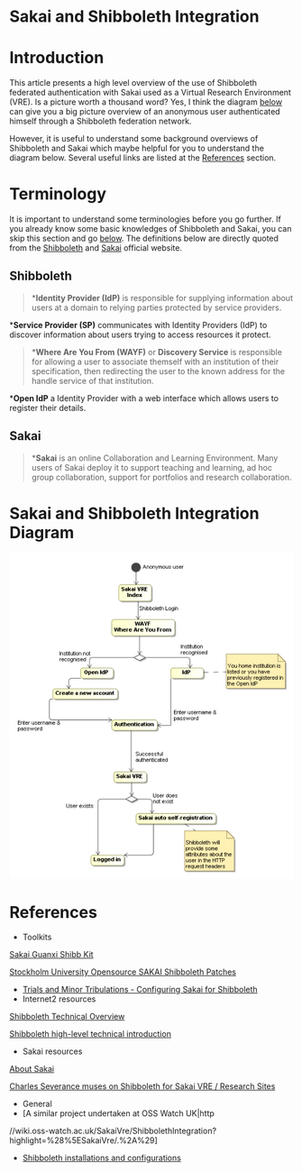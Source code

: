 # Sakai and Shibboleth Integration

# Introduction

This article presents a high level overview of the use of Shibboleth federated authentication with Sakai used as a Virtual Research Environment (VRE). Is a picture worth a thousand word? Yes, I think the diagram [below](#SakaiandShibbolethIntegration-SakaiandShibbolethIntegrationDiagram) can give you a big picture overview of an anonymous user authenticated himself through a Shibboleth federation network.

However, it is useful to understand some background overviews of Shibboleth and Sakai which maybe helpful for you to understand the diagram below. Several useful links are listed at the [References](#SakaiandShibbolethIntegration-References) section. 

# Terminology

It is important to understand some terminologies before you go further. If you already know some basic knowledges of Shibboleth and Sakai, you can skip this section and go [below](#SakaiandShibbolethIntegration-SakaiandShibbolethIntegrationDiagram). The definitions below are directly quoted from the [Shibboleth](http://shibboleth.internet2.edu/about.html) and [Sakai](http://sakaiproject.org/index.php?option=com_content&task=view&id=103&Itemid=208) official website.

## Shibboleth

>  ***Identity Provider (IdP)** is responsible for supplying information about users at a domain to relying parties protected by service providers.

 ***Service Provider (SP)** communicates with Identity Providers (IdP) to discover information about users trying to access resources it protect.

>  ***Where Are You From (WAYF)** or **Discovery Service** is responsible for allowing a user to associate themself with an institution of their specification, then redirecting the user to the known address for the handle service of that institution.

 ***Open IdP** a Identity Provider with a web interface which allows users to register their details.

## Sakai

>  ***Sakai** is an online Collaboration and Learning Environment. Many users of Sakai deploy it to support teaching and learning, ad hoc group collaboration, support for portfolios and research collaboration.

# Sakai and Shibboleth Integration Diagram

![Shibboleth_and_Sakai_integration_State_diagram.PNG](./attachments/Shibboleth_and_Sakai_integration_State_diagram.PNG)
# References

- Toolkits

[Sakai Guanxi Shibb Kit](http://www.guanxi.uhi.ac.uk/drguanxi/index.php/Sakai_Guanxi_Shibb_Kit)

[Stockholm University Opensource SAKAI Shibboleth Patches](http://devel.it.su.se/pub/jsp/polopoly.jsp?d=2376&a=21472)
- [Trials and Minor Tribulations - Configuring Sakai for Shibboleth](http://confluence.sakaiproject.org/confluence/display/CONF07/Trials+and+Minor+Tribulation+-+Configuring+Sakai+for+Shibboleth;jsessionid=240CBFAA68D282832E7465CF34768F06)
- Internet2 resources

[Shibboleth Technical Overview](http://shibboleth.internet2.edu/shib-tech-intro.html)

[Shibboleth high-level technical introduction](http://shibboleth.internet2.edu/tech-intro.html)
- Sakai resources

[About Sakai](http://sakaiproject.org/index.php?option=com_content&task=view&id=103&Itemid=208)

[Charles Severance muses on Shibboleth for Sakai VRE / Research Sites](http://bugs.sakaiproject.org/confluence/display/ENC/Shibboleth+for+Research+Sites)
- General
- [A similar project undertaken at OSS Watch UK|http

//wiki.oss-watch.ac.uk/SakaiVre/ShibbolethIntegration?highlight=%28%5ESakaiVre/.%2A%29]
- [Shibboleth installations and configurations](shibboleth.md)
